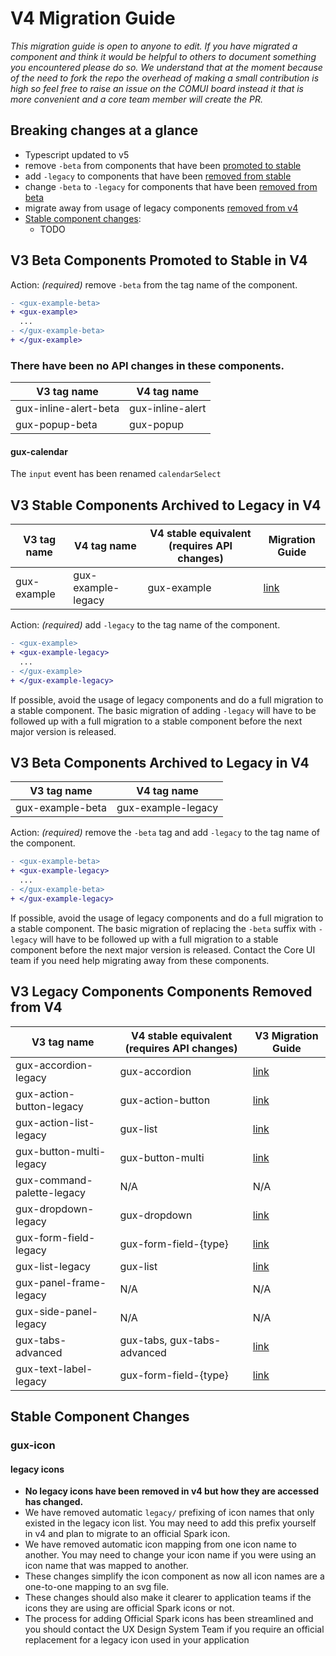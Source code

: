 # V4 Migration Guide

_This migration guide is open to anyone to edit. If you have migrated a component and think it would be helpful to others to document something you encountered please do so. We understand that at the moment because of the need to fork the repo the overhead of making a small contribution is high so feel free to raise an issue on the COMUI board instead it that is more convenient and a core team member will create the PR._

## Breaking changes at a glance

- Typescript updated to v5
- remove `-beta` from components that have been [promoted to stable](#v3-beta-components-promoted-to-stable-in-v4)
- add `-legacy` to components that have been [removed from stable](#v3-stable-components-archived-to-legacy-in-v4)
- change `-beta` to `-legacy` for components that have been [removed from beta](#v3-beta-components-archived-to-legacy-in-v4)
- migrate away from usage of legacy components [removed from v4](#v3-legacy-components-removed-from-v4)
- [Stable component changes](#stable-component-changes):
  - TODO

## V3 Beta Components Promoted to Stable in V4

Action: _(required)_ remove `-beta` from the tag name of the component.

```diff
- <gux-example-beta>
+ <gux-example>
  ...
- </gux-example-beta>
+ </gux-example>
```

### There have been no API changes in these components.

| V3 tag name           | V4 tag name      |
| --------------------- | ---------------- |
| gux-inline-alert-beta | gux-inline-alert |
| gux-popup-beta        | gux-popup        |

#### gux-calendar

The `input` event has been renamed `calendarSelect`

## V3 Stable Components Archived to Legacy in V4

| V3 tag name | V4 tag name        | V4 stable equivalent (requires API changes) | Migration Guide                 |
| ----------- | ------------------ | ------------------------------------------- | ------------------------------- |
| gux-example | gux-example-legacy | gux-example                                 | [link](./gux-example-legacy.md) |

Action: _(required)_ add `-legacy` to the tag name of the component.

```diff
- <gux-example>
+ <gux-example-legacy>
  ...
- </gux-example>
+ </gux-example-legacy>
```

If possible, avoid the usage of legacy components and do a full migration to a stable component. The basic migration of adding `-legacy` will have to be followed up with a full migration to a stable component before the next major version is released.

## V3 Beta Components Archived to Legacy in V4

| V3 tag name      | V4 tag name        |
| ---------------- | ------------------ |
| gux-example-beta | gux-example-legacy |

Action: _(required)_ remove the `-beta` tag and add `-legacy` to the tag name of the component.

```diff
- <gux-example-beta>
+ <gux-example-legacy>
  ...
- </gux-example-beta>
+ </gux-example-legacy>
```

If possible, avoid the usage of legacy components and do a full migration to a stable component. The basic migration of replacing the `-beta` suffix with `-legacy` will have to be followed up with a full migration to a stable component before the next major version is released. Contact the Core UI team if you need help migrating away from these components.

## V3 Legacy Components Components Removed from V4

| V3 tag name                | V4 stable equivalent (requires API changes) | V3 Migration Guide                         |
| -------------------------- | ------------------------------------------- | ------------------------------------------ |
| gux-accordion-legacy       | gux-accordion                               | [link](../v3/gux-accordion-legacy.md)      |
| gux-action-button-legacy   | gux-action-button                           | [link](-../v3/gux-action-button-legacy.md) |
| gux-action-list-legacy     | gux-list                                    | [link](-../v3/gux-list-legacy.md)          |
| gux-button-multi-legacy    | gux-button-multi                            | [link](-../v3/gux-button-multi-legacy.md)  |
| gux-command-palette-legacy | N/A                                         | N/A                                        |
| gux-dropdown-legacy        | gux-dropdown                                | [link](-../v3/gux-dropdown-legacy.md)      |
| gux-form-field-legacy      | gux-form-field-{type}                       | [link](-../v3/gux-form-field-legacy.md)    |
| gux-list-legacy            | gux-list                                    | [link](-../v3/gux-list-legacy.md)          |
| gux-panel-frame-legacy     | N/A                                         | N/A                                        |
| gux-side-panel-legacy      | N/A                                         | N/A                                        |
| gux-tabs-advanced          | gux-tabs, gux-tabs-advanced                 | [link](-../v3/gux-tabs-legacy.md)          |
| gux-text-label-legacy      | gux-form-field-{type}                       | [link](-../v3/gux-form-field-legacy.md)    |

## Stable Component Changes

### gux-icon

#### legacy icons

- **No legacy icons have been removed in v4 but how they are accessed has changed.**
- We have removed automatic `legacy/` prefixing of icon names that only existed in the legacy icon list. You may need to add this prefix yourself in v4 and plan to migrate to an official Spark icon.
- We have removed automatic icon mapping from one icon name to another. You may need to change your icon name if you were using an icon name that was mapped to another.
- These changes simplify the icon component as now all icon names are a one-to-one mapping to an svg file.
- These changes should also make it clearer to application teams if the icons they are using are official Spark icons or not.
- The process for adding Official Spark icons has been streamlined and you should contact the UX Design System Team if you require an official replacement for a legacy icon used in your application
